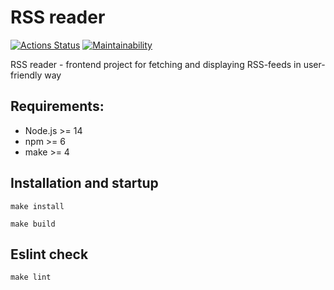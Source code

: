 # RSS reader
[![Actions Status](https://github.com/andreevgy/frontend-project-lvl3/workflows/hexlet-check/badge.svg)](https://github.com/andreevgy/frontend-project-lvl3/actions)
[![Maintainability](https://api.codeclimate.com/v1/badges/4f18484e34e70ead2f4d/maintainability)](https://codeclimate.com/github/andreevgy/frontend-project-lvl3/maintainability)

RSS reader - frontend project for fetching and displaying RSS-feeds in user-friendly way

## Requirements:

* Node.js >= 14
* npm >= 6
* make >= 4

## Installation and startup

```shell
make install

make build
```

## Eslint check

```shell
make lint
```
